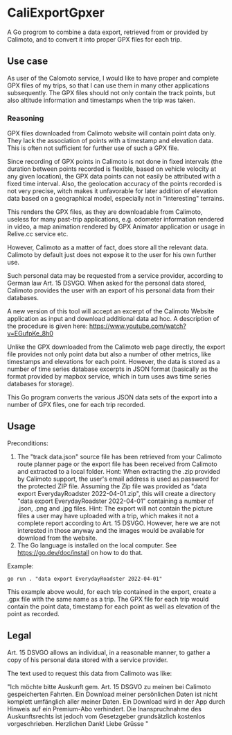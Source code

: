 # CaliExportGpxer
A Go progrom to combine a data export, retrieved from or provided by Calimoto, and to convert it into proper GPX files for each trip.

## Use case
As user of the Calomoto service, I would like to have proper and complete GPX files of my trips, so that I can use them in many other applications subsequently. The GPX files should not only contain the track points, but also altitude information and timestamps when the trip was taken.

### Reasoning

GPX files downloaded from Calimoto website will contain point data only. They lack the association of points with a timestamp and elevation data. This is often not sufficient for further use of such a GPX file.

Since recording of GPX points in Calimoto is not done in fixed intervals (the duration between points recorded is flexible, based on vehicle velocity at any given location), the GPX data points can not easily be attributed with a fixed time interval. Also, the geolocation accuracy of the points recorded is not very precise, witch makes it unfavorable for later addition of elevation data based on a geographical model, especially not in "interesting" terrains.

This renders the GPX files, as they are downloadable from Calimoto, useless for many past-trip applications, e.g. odometer information rendered in video, a map animation rendered by GPX Animator application or usage in Relive.cc service etc.

However, Calimoto as a matter of fact, does store all the relevant data. Calimoto by default just does not expose it to the user for his own further use. 

Such personal data may be requested from a service provider, according to German law Art. 15 DSVGO. When asked for the personal data stored, Calimoto provides the user with an export of his personal data from their databases. 

A new version of this tool will accept an excerpt of the Calimoto Website application as input and download additional data ad hoc. A description of the procedure is given here: https://www.youtube.com/watch?v=EGufpKe_8h0

Unlike the GPX downloaded from the Calimoto web page directly, the export file provides not only point data but also a number of other metrics, like timestamps and elevations for each point. However, the data is stored as a number of time series database excerpts in JSON format (basically as the format provided by mapbox service, which in turn uses aws time series databases for storage).

This Go program converts the various JSON data sets of the export into a number of GPX files, one for each trip recorded.

## Usage

Preconditions:

1. The "track data.json" source file has been retrieved from your Calimoto route planner page or the export file has been received from Calimoto and extracted to a local folder. 
Hont: When extracting the .zip provided by Calimoto support, the user's email address is used as password for the protected ZIP file. Assuming the Zip file was provided as "data export EverydayRoadster 2022-04-01.zip", this will create a directory "data export EverydayRoadster 2022-04-01" containing a number of .json, .png and .jpg files. 
Hint: The export will not contain the picture files a user may have uploaded with a trip, which makes it not a complete report according to Art. 15 DSVGO. However, here we are not interested in those anyway and the images would be available for download from the website. 
2. The Go language is installed on the local computer. See https://go.dev/doc/install on how to do that.

Example:
```
go run . "data export EverydayRoadster 2022-04-01"
```
This example above would, for each trip contained in the export, create a .gpx file with the same name as a trip. The GPX file for each trip would contain the point data, timestamp for each point as well as elevation of the point as recorded.

## Legal
Art. 15 DSVGO allows an individual, in a reasonable manner, to gather a copy of his personal data stored with a service provider.

The text used to request this data from Calimoto was like:

"Ich möchte bitte Auskunft gem. Art. 15 DSGVO zu meinen bei Calimoto gespeicherten Fahrten. 
Ein Download meiner persönlichen Daten ist nicht komplett umfänglich aller meiner Daten.
Ein Download wird in der App durch Hinweis auf ein Premium-Abo verhindert. 
Die Inanspruchnahme des Auskunftsrechts ist jedoch vom Gesetzgeber grundsätzlich kostenlos vorgeschrieben. 
Herzlichen Dank!
Liebe Grüsse
<User> "